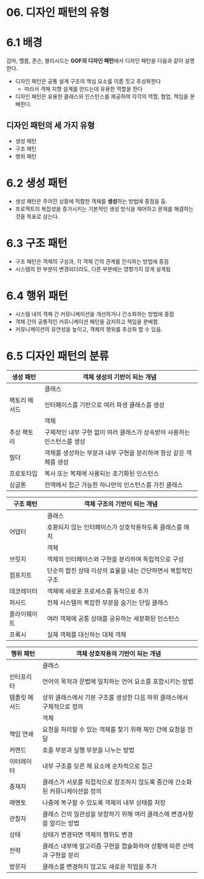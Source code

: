 # 06. 디자인 패턴의 유형

# 6.1 배경

감마, 헬름, 존슨, 블리시드는 **GOF의 디자인 패턴**에서 디자인 패턴을 다음과 같이 설명한다.

- 디자인 패턴은 공통 설계 구조의 핵심 요소를 이름 짓고 추상화한다
  - 따라서 객체 지향 설계를 만드는데 유용한 역할을 한다
- 디자인 패턴은 유용한 클래스와 인스턴스를 제공하여 각각의 역할, 협업, 책임을 분배한다.

## 디자인 패턴의 세 가지 유형

- 생성 패턴
- 구조 패턴
- 행위 패턴

# 6.2 생성 패턴

- 생성 패턴은 주어진 상황에 적합한 객체를 **생성**하는 방법에 중점을 둠.
- 프로젝트의 복잡성을 증가시키는 기본적인 생성 방식을 제어하고 문제를 해결하는 것을 목표로 삼는다.

# 6.3 구조 패턴

- 구조 패턴은 객체의 구성과, 각 객체 간의 관계를 인식하는 방법에 중점
- 시스템의 한 부분이 변경되더라도, 다른 부분에는 영향가지 않게 설계됨

# 6.4 행위 패턴

- 시스템 내의 객체 간 커뮤니케이션을 개선하거나 간소화하는 방법에 중점
- 객체 간의 공통적인 커뮤니케이션 패턴을 감지하고 책임을 분배함.
- 커뮤니케이션의 유연성을 높이고, 객체의 행위를 추상화 할 수 있음.

# 6.5 디자인 패턴의 분류

| 생성 패턴     | 객체 생성의 기반이 되는 개념                                            |
| ------------- | ----------------------------------------------------------------------- |
|               | 클래스                                                                  |
| 팩토리 메서드 | 인터페이스를 기반으로 여러 파생 클래스를 생성                           |
|               | 객체                                                                    |
| 추상 팩토리   | 구체적인 내부 구현 없이 여러 클래스가 상속받아 사용하는 인스턴스를 생성 |
| 빌더          | 객체를 생성하는 부분과 내부 구현을 분리하여 항상 같은 객체를 생성       |
| 프로토타입    | 복사 또는 복제에 사용되는 초기화된 인스턴스                             |
| 싱글톤        | 전역에서 접근 가능한 하나만의 인스턴스를 가진 클래스                    |

| 구조 패턴    | 객체 구조의 기반이 되는 개념                                 |
| ------------ | ------------------------------------------------------------ |
|              | 클래스                                                       |
| 어댑터       | 호환되지 않는 인터페이스가 상호작용하도록 클래스를 매치      |
|              | 객체                                                         |
| 브릿지       | 객체의 인터페이스와 구현을 분리하여 독립적으로 구성          |
| 컴포지트     | 단순히 합친 상태 이상의 효율을 내는 간단하면서 복합적인 구조 |
| 데코레이터   | 객체에 새로운 프로세스를 동적으로 추가                       |
| 퍼사드       | 전체 시스템의 복잡한 부분을 숨기는 단일 클래스               |
| 플라이웨이트 | 여러 객체에 공통 상태를 공유하는 세분화된 인스턴스           |
| 프록시       | 실제 객체를 대신하는 대체 객체                               |

| 행위 패턴     | 객체 상호작용의 기반이 되는 개념                                               |
| ------------- | ------------------------------------------------------------------------------ |
|               | 클래스                                                                         |
| 인터프리터    | 언어의 목적과 문법에 일치하는 언어 요소를 포함시키는 방법                      |
| 템플릿 메서드 | 상위 클래스에서 기본 구조를 생성한 다음 하위 클래스에서 구체적으로 정의        |
|               | 객체                                                                           |
| 책임 연쇄     | 요청을 처리할 수 있는 객체를 찾기 위해 체인 간에 요청을 전달                   |
| 커맨드        | 호출 부분과 실행 부분을 나누는 방법                                            |
| 이터레이터    | 내부 구조를 모른 채 요소에 순차적으로 접근                                     |
| 중재자        | 클래스가 서로를 직접적으로 참조하지 않도록 중간에 간소화된 커뮤니케이션을 정의 |
| 메멘토        | 나중에 복구할 수 있도록 객체의 내부 상태를 저장                                |
| 관찰자        | 클래스 간의 일관성을 보장하기 위해 여러 클래스에 변경사항을 알리는 방법        |
| 상태          | 상태가 변경되면 객체의 행위도 변경                                             |
| 전략          | 클래스 내부에 알고리즘 구현을 캡슐화하여 상황에 따른 선택과 구현을 분리        |
| 방문자        | 클래스를 변경하지 않고도 새로운 작업을 추가                                    |
